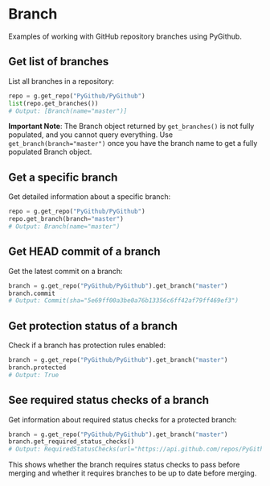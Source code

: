 # Branch

Examples of working with GitHub repository branches using PyGithub.

## Get list of branches

List all branches in a repository:

```python
repo = g.get_repo("PyGithub/PyGithub")
list(repo.get_branches())
# Output: [Branch(name="master")]
```

**Important Note**: The Branch object returned by `get_branches()` is not fully populated,
and you cannot query everything. Use `get_branch(branch="master")` once you
have the branch name to get a fully populated Branch object.

## Get a specific branch

Get detailed information about a specific branch:

```python
repo = g.get_repo("PyGithub/PyGithub")
repo.get_branch(branch="master")
# Output: Branch(name="master")
```

## Get HEAD commit of a branch

Get the latest commit on a branch:

```python
branch = g.get_repo("PyGithub/PyGithub").get_branch("master")
branch.commit
# Output: Commit(sha="5e69ff00a3be0a76b13356c6ff42af79ff469ef3")
```

## Get protection status of a branch

Check if a branch has protection rules enabled:

```python
branch = g.get_repo("PyGithub/PyGithub").get_branch("master")
branch.protected
# Output: True
```

## See required status checks of a branch

Get information about required status checks for a protected branch:

```python
branch = g.get_repo("PyGithub/PyGithub").get_branch("master")
branch.get_required_status_checks()
# Output: RequiredStatusChecks(url="https://api.github.com/repos/PyGithub/PyGithub/branches/master/protection/required_status_checks", strict=True)
```

This shows whether the branch requires status checks to pass before merging and whether it requires branches to be up to date before merging.
